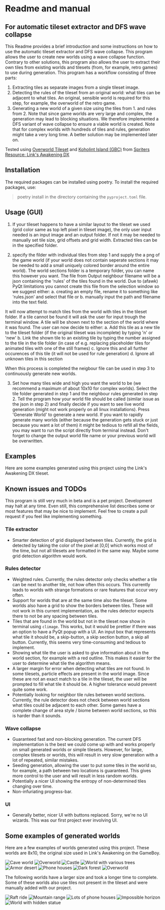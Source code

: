 # Readme and manual
## For automatic tileset extractor and DFS wave collapse
This Readme provides a brief introduction and some instructions on how to use the automatic tileset extractor and DFS wave collapse. This program allows the user to create new worlds using a wave collapse function. Contrary to other solutions, this program also allows the user to extract their own tiles from existing worlds and tilesets (from, for example, retro games) to use during generation. This program has a workflow consisting of three parts:
1. Extracting tiles as separate images from a single tileset image.
2. Detecting the rules of the tileset from an original world: what tiles can be adjacent to what tiles. An original, sensible world is required for this step, for example, the overworld of the retro game.
3. Generating a new world of a given size using the tiles from 1. and rules from 2. Note that since game worlds are very large and complex, the generation may lead to blocking situations. We therefore implemented a DFS variant of wave collapse to ensure a viable world is created. Note that for complex worlds with hundreds of tiles and rules, generation might take a very long time. A better solution may be implemented later on.

Tested using [Overworld Tileset](https://www.spriters-resource.com/game_boy_gbc/thelegendofzeldalinksawakeningdx/sheet/9445/) and [Koholint Island (GBC)](https://www.spriters-resource.com/game_boy_gbc/thelegendofzeldalinksawakeningdx/sheet/9444/) from [Spriters Resource: Link's Awakening DX](https://www.spriters-resource.com/game_boy_gbc/thelegendofzeldalinksawakeningdx/)

## Installation
The required packages can be installed using poetry. To install the required packages, use:
> poetry install
in the directory containing the `pyproject.toml` file.

## Usage (GUI)
1. If your tileset happens to have a similar layout to the tileset we used (grid color same as top left pixel in tileset image), the only user input needed is an input image and an output folder. If not it may be needed to manually set tile size, grid offsets and grid width. Extracted tiles can be in the specified folder.

2. specify the filder with individual tiles from step 1 and supply the a png of the game world (if your world does not contain seperate sections it may be needed to add a small uniquely colored border around the entire world). The world sections folder is a temporary folder, you can name this however you want. The file from Output neighbour filename will be a json containing the 'rules' of the tiles found in the world. Due to (afawk) PyQt limitations you cannot create this file from the selection window so we suggest either: a. creating an empty file, rename it to something like 'rules.json' and select that file or b. manually input the path and filename into the text field.

It will now attempt to match tiles from the world with tiles in the tileset folder. If a tile cannot be found it will ask the user for input trough the terminal window. A tile will be shown next to the section of the world where it was found. The user can now decide to either:
a. Add this tile as a new tile to the tileset folder (if the original tileset was incomplete) by typing 'n' or 'new' 
b. Link the shown tile to an existing tile by typing the number assigned to the tile in the tile folder (in case of e.g. replacing placeholder tiles for animated tiles with one of the still frames)
c. Ignore this and all further occurences of this tile (it will not be used for rule generation)
d. Ignore all unknown tiles in this section 

When this process is completed the neigbour file can be used in step 3 to continuously generate new worlds.

3. Set how many tiles wide and high you want the world to be (we recommend a maximum of about 10x10 for complex worlds). Select the tile folder generated in step 1 and the neighbour rules generated in step 2. Tell the program how your world file should be called (similar issue as the json in step 2) and finally decide if you want to see live world generation (might not work properly on all linux installations). Press 'Generate World' to generate a new world. If you want to rapidly generate many worlds (either because the generation gets stuck or just because you want a lot of them) it might be tedious to refill all the fields, you may want to run the script directly from terminal instead. Don't forget to change the output world file name or your previous world will be overwritten. 


## Examples
Here are some examples generated using this project using the Link's Awakening DX tileset.

## Known issues and TODOs
This program is still very much in beta and is a pet project. Development may halt at any time. Even still, this comprehensive list describes some or most features that may be nice to implement. Feel free to create a pull request if you feel like implementing something.

### Tile extractor
- Smarter detection of grid displayed between tiles. Currently, the grid is detected by taking the color of the pixel at [0,0] which works most of the time, but not all tilesets are formatted in the same way. Maybe some grid detection algorithm would work.

### Rules detector
- Weighted rules. Currently, the rules detector only checks whether a tile can be next to another tile, not how often this occurs. This currently leads to worlds with strange formations or rare features that occur very often.
- Support for worlds that are at the same time also the tileset. Some worlds also have a grid to show the borders between tiles. These will not work in this current implementation, as the rules detector expects there to not be any spacing between tiles.
- Tiles that are found in the world but not in the tileset now show in terminal using `climage`. This works, but it would be prettier if there was an option to have a PyQt popup with a UI. An input box that represents what tile it should be, a skip-button, a skip section button, a skip all button. Currently, this seems very time-consuming and tedious to implement.
- Showing what tile the user is asked to give information about in the world section, for example with a red outline. This makes it easier for the user to determine what tile the algorithm means.
- A larger margin for error when detecting what tiles are not found. In some tilesets, particle effects are present in the world image. Since these are not an exact match to a tile in the tileset, the user will be prompted to fill what tile it should be. A higher tolerance would prevent quite some work.
- Potentially looking for neighbor tile rules between world sections. Currently, the rule detector does not check between world sections what tiles could be adjacent to each other. Some games have a complete change of area style / biome between world sections, so this is harder than it sounds.

### Wave collapse
- Guaranteed fast and non-blocking generation. The current DFS implementation is the best we could come up with and works properly on small generated worlds or simple tilesets. However, for large, complex tilesets or worlds, this will result in very slow generation with a lot of repeated, similar mistakes.
- Seeding generation, allowing the user to put some tiles in the world so, for example, a path between two locations is guaranteed. This gives more control to the user and will result in less random worlds.
- Potentially a nicer UI showing the entropy of non-determined tiles changing over time.
- Non-infuriating progress-bar.

### UI
- Generally better, nicer UI with buttons replaced. Sorry, we're no UI wizards. This was our first project ever involving UI.

## Some examples of generated worlds
Here are a few examples of worlds generated using this project. These worlds are 8x10, the original size used in Link's Awakening on the GameBoy.

![Cave world](cool_generated_worlds/first_complete_world.png)
![Overworld](cool_generated_worlds/first_DFS_world.png)
![Castle](cool_generated_worlds/castle_world.png)
![World with various trees](cool_generated_worlds/first_world_with_better_backtracking.png)
![Armor desert](cool_generated_worlds/world_armor.png)
![Phone houses](cool_generated_worlds/world_phones.png)
![Dark forest](cool_generated_worlds/trees.png)
![Overworld](cool_generated_worlds/world.png)

The following worlds have a larger size and took a longer time to complete. Some of these worlds also use tiles not present in the tileset and were manually added with our project.

![Raft ride](cool_generated_worlds/raft_ride.png)
![Mountain range](cool_generated_worlds/mountain_range.png)
![Lots of phone houses](cool_generated_worlds/large_world_phone_houses.png)
![Impossible horizon](cool_generated_worlds/impossible_horizon.png)
![World with hidden statue](cool_generated_worlds/world_statue.png)